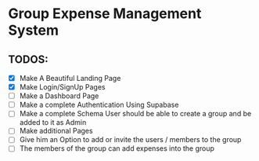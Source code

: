 # Group Expense Management System

## TODOS:

- [x] Make A Beautiful Landing Page
- [x] Make Login/SignUp Pages
- [ ] Make a Dashboard Page
- [ ] Make a complete Authentication Using Supabase
- [ ] Make a complete Schema User should be able to create a group and be added to it as Admin
- [ ] Make additional Pages
- [ ] Give him an Option to add or invite the users / members to the group
- [ ] The members of the group can add expenses into the group
